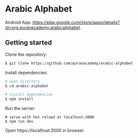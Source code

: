 # Arabic Alphabet

Android App: https://play.google.com/store/apps/details?id=org.quranacademy.arabicalphabet.

## Getting started

Clone the repository:

```bash
$ git clone https://github.com/quranacademy/arabic-alphabet
```

Install dependencies:

```bash
# open directory
$ cd arabic-alphabet

# install dependencies
$ npm install
```

Run the server:

```
# serve with hot reload at localhost:3000
$ npm run dev
```

Open https://localhost:3000 in browser. 
